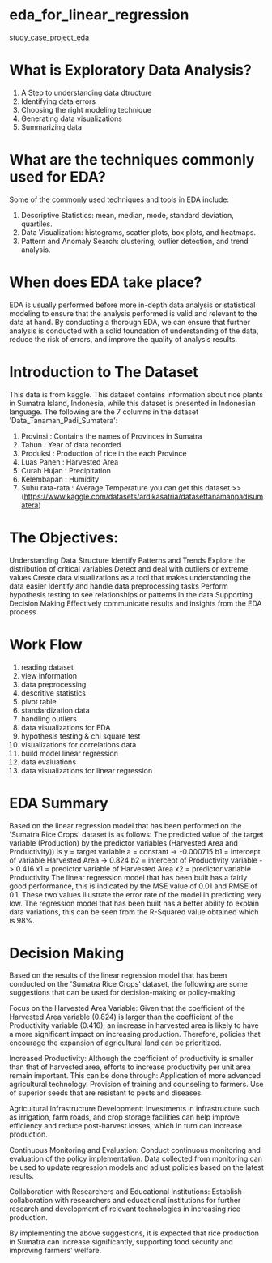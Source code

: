 # eda_for_linear_regression
study_case_project_eda

# What is Exploratory Data Analysis?
1. A Step to understanding data dtructure
2. Identifying data errors
3. Choosing the right modeling technique
4. Generating data visualizations
5. Summarizing data

# What are the techniques commonly used for EDA?
Some of the commonly used techniques and tools in EDA include:
1. Descriptive Statistics: mean, median, mode, standard deviation, quartiles.
2. Data Visualization: histograms, scatter plots, box plots, and heatmaps.
3. Pattern and Anomaly Search: clustering, outlier detection, and trend analysis.

# When does EDA take place?
EDA is usually performed before more in-depth data analysis or statistical modeling to ensure that the analysis performed is valid and relevant to the data at hand.
By conducting a thorough EDA, we can ensure that further analysis is conducted with a solid foundation of understanding of the data, reduce the risk of errors, and improve the quality of analysis results.

# Introduction to The Dataset
This data is from kaggle. This dataset contains information about rice plants in Sumatra Island, Indonesia, while this dataset is presented in Indonesian language. The following are the 7 columns in the dataset 'Data_Tanaman_Padi_Sumatera':
1. Provinsi : Contains the names of Provinces in Sumatra
2. Tahun : Year of data recorded
3. Produksi : Production of rice in the each Province
4. Luas Panen : Harvested Area
5. Curah Hujan : Precipitation
6. Kelembapan : Humidity
7. Suhu rata-rata : Average Temperature
you can get this dataset >> (https://www.kaggle.com/datasets/ardikasatria/datasettanamanpadisumatera)

# The Objectives:
Understanding Data Structure
Identify Patterns and Trends
Explore the distribution of critical variables
Detect and deal with outliers or extreme values
Create data visualizations as a tool that makes understanding the data easier
Identify and handle data preprocessing tasks
Perform hypothesis testing to see relationships or patterns in the data
Supporting Decision Making
Effectively communicate results and insights from the EDA process

# Work Flow
1. reading dataset
2. view information
3. data preprocessing
4. descritive statistics
5. pivot table
6. standardization data
7. handling outliers
8. data visualizations for EDA
9. hypothesis testing & chi square test
10. visualizations for correlations data
11. build model linear regression
12. data evaluations
13. data visualizations for linear regression

# EDA Summary
Based on the linear regression model that has been performed on the 'Sumatra Rice Crops' dataset is as follows:
The predicted value of the target variable (Production) by the predictor variables (Harvested Area and Productivity)) is 
y = target variable
a = constant -> -0.000715
b1 = intercept of variable Harvested Area -> 0.824
b2 = intercept of Productivity variable -> 0.416
x1 = predictor variable of Harvested Area
x2 = predictor variable Productivity
The linear regression model that has been built has a fairly good performance, this is indicated by the MSE value of 0.01 and RMSE of 0.1. These two values illustrate the error rate of the model in predicting very low.
The regression model that has been built has a better ability to explain data variations, this can be seen from the R-Squared value obtained which is 98%. 

# Decision Making
Based on the results of the linear regression model that has been conducted on the 'Sumatra Rice Crops' dataset, the following are some suggestions that can be used for decision-making or policy-making:

Focus on the Harvested Area Variable:
Given that the coefficient of the Harvested Area variable (0.824) is larger than the coefficient of the Productivity variable (0.416), an increase in harvested area is likely to have a more significant impact on increasing production. Therefore, policies that encourage the expansion of agricultural land can be prioritized.

Increased Productivity:
Although the coefficient of productivity is smaller than that of harvested area, efforts to increase productivity per unit area remain important. This can be done through:
Application of more advanced agricultural technology.
Provision of training and counseling to farmers.
Use of superior seeds that are resistant to pests and diseases.

Agricultural Infrastructure Development:
Investments in infrastructure such as irrigation, farm roads, and crop storage facilities can help improve efficiency and reduce post-harvest losses, which in turn can increase production.

Continuous Monitoring and Evaluation:
Conduct continuous monitoring and evaluation of the policy implementation. Data collected from monitoring can be used to update regression models and adjust policies based on the latest results.

Collaboration with Researchers and Educational Institutions:
Establish collaboration with researchers and educational institutions for further research and development of relevant technologies in increasing rice production.

By implementing the above suggestions, it is expected that rice production in Sumatra can increase significantly, supporting food security and improving farmers' welfare.
